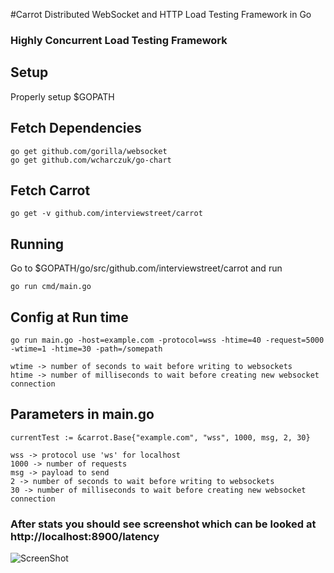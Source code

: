 #Carrot
Distributed WebSocket and HTTP Load Testing Framework in Go

### Highly Concurrent Load Testing Framework

## Setup
Properly setup $GOPATH

## Fetch Dependencies

```
go get github.com/gorilla/websocket
go get github.com/wcharczuk/go-chart
```

## Fetch Carrot

```
go get -v github.com/interviewstreet/carrot
```

## Running

Go to $GOPATH/go/src/github.com/interviewstreet/carrot and run

```
go run cmd/main.go
```

## Config at Run time
```
go run main.go -host=example.com -protocol=wss -htime=40 -request=5000 -wtime=1 -htime=30 -path=/somepath

wtime -> number of seconds to wait before writing to websockets
htime -> number of milliseconds to wait before creating new websocket connection
```

## Parameters in main.go
```	
currentTest := &carrot.Base{"example.com", "wss", 1000, msg, 2, 30}

wss -> protocol use 'ws' for localhost
1000 -> number of requests
msg -> payload to send
2 -> number of seconds to wait before writing to websockets
30 -> number of milliseconds to wait before creating new websocket connection
```

### After stats you should see screenshot which can be looked at http://localhost:8900/latency

![ScreenShot](https://github.com/interviewstreet/Carrot/blob/master/latency.png)
